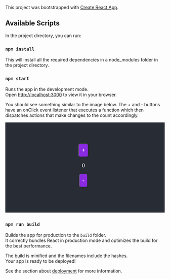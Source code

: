 This project was bootstrapped with [Create React App](https://github.com/facebook/create-react-app).

## Available Scripts

In the project directory, you can run:

### `npm install`

This will install all the required dependencies in a node_modules folder in the project directory.

### `npm start`

Runs the app in the development mode.\
Open [http://localhost:3000](http://localhost:3000) to view it in your browser.

You should see something similar to the image below. The + and - buttons have an onClick event listener that executes a function which then dispatches actions that make changes to the count accordingly.

![screenshot](public/images/useReducer.png)

### `npm run build`

Builds the app for production to the `build` folder.\
It correctly bundles React in production mode and optimizes the build for the best performance.

The build is minified and the filenames include the hashes.\
Your app is ready to be deployed!

See the section about [deployment](https://facebook.github.io/create-react-app/docs/deployment) for more information.
